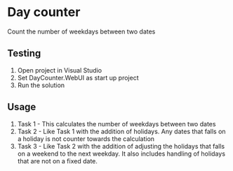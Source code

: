 # Day counter
 Count the number of weekdays between two dates
 
 ## Testing
 
1. Open project in Visual Studio
2. Set DayCounter.WebUI as start up project
3. Run the solution

## Usage
1. Task 1 - This calculates the number of weekdays between two dates
2. Task 2 - Like Task 1 with the addition of holidays. Any dates that falls on a holiday is not counter towards the calculation
3. Task 3 - Like Task 2 with the addition of adjusting the holidays that falls on a weekend to the next weekday. It also includes handling of holidays that are not on a fixed date.
